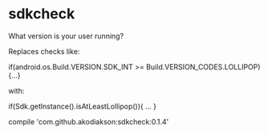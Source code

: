 # sdkcheck
What version is your user running?

Replaces checks like: 

if(android.os.Build.VERSION.SDK_INT >= Build.VERSION_CODES.LOLLIPOP){...}

with:

if(Sdk.getInstance().isAtLeastLollipop()){
...
}


compile 'com.github.akodiakson:sdkcheck:0.1.4'

